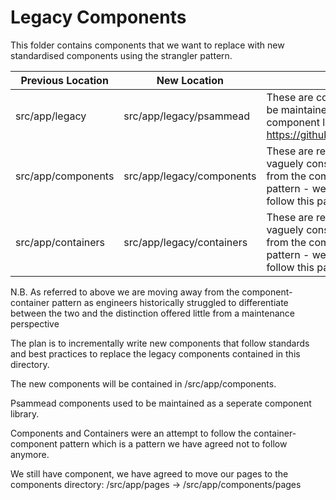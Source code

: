 # Legacy Components

This folder contains components that we want to replace with new standardised components using the strangler pattern.

| Previous Location  | New Location              | Remarks                                                                                                                                              |
| ------------------ | ------------------------- | ---------------------------------------------------------------------------------------------------------------------------------------------------- |
| src/app/legacy     | src/app/legacy/psammead   | These are components that used be maintained in a seperate component library: https://github.com/bbc/psammead                                        |
| src/app/components | src/app/legacy/components | These are react components vaguely constituting components from the component-container pattern - we have decided not to follow this pattern anymore |
| src/app/containers | src/app/legacy/containers | These are react components vaguely constituting containers from the component-container pattern - we have decided not to follow this pattern anymore |

N.B. As referred to above we are moving away from the component-container pattern as engineers historically struggled to differentiate between the two and the distinction offered little from a maintenance perspective

The plan is to incrementally write new components that follow standards and best practices to replace the legacy components contained in this directory.

The new components will be contained in /src/app/components.

Psammead components used to be maintained as a seperate component library.

Components and Containers were an attempt to follow the container-component pattern which is a pattern we have agreed not to follow anymore.

We still have component, we have agreed to move our pages to the components directory:
/src/app/pages -> /src/app/components/pages
